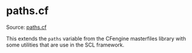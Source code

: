# paths.cf

Source: [paths.cf](/masterfiles/lib/scl/paths.cf)

This extends the `paths` variable from the CFengine masterfiles library with some
utilities that are use in the SCL framework.


